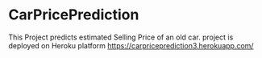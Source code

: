 # CarPricePrediction
This Project predicts estimated Selling Price of an old car.
project is deployed on Heroku platform
https://carpriceprediction3.herokuapp.com/
